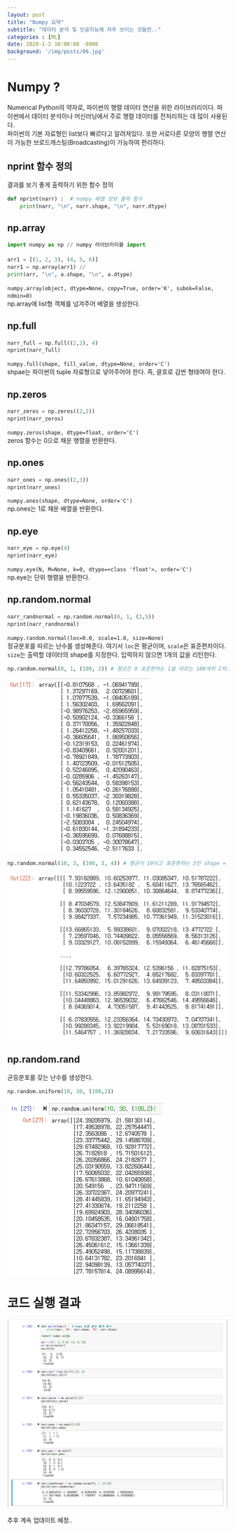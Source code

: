 ```yaml
---
layout: post
title: "Numpy 요약"
subtitle: "데이터 분석 및 인공지능에 자주 쓰이는 것들만.."
categories : [ML]
date: 2020-1-2 10:00:00 -0900
background: '/img/posts/06.jpg'
---
```


# Numpy ?
  Numerical Python의 약자로, 파이썬의 행렬 데이터 연산을 위한 라이브러리이다.
  파이썬에서 데이터 분석이나 머신러닝에서 주로 행렬 데이터를 전처리하는 데 많이 사용된다.  
  파이썬의 기본 자료형인 list보다 빠르다고 알려져있다. 또한 서로다른 모양의 행렬 연산이 가능한 브로드캐스팅(Broadcasting)이 가능하여 편리하다.


## nprint 함수 정의
결과를 보기 좋게 출력하기 위한 함수 정의
```python
def nprint(narr) :  # numpy 배열 정보 출력 함수
    print(narr, "\n", narr.shape, "\n", narr.dtype)
```

## np.array
``` python
import numpy as np // numpy 라이브러리를 import
    
arr1 = [(1, 2, 3), (4, 5, 6)]
narr1 = np.array(arr1) //
print(arr, "\n", a.shape, "\n", a.dtype)
```
`numpy.array(object, dtype=None, copy=True, order='K', subok=False, ndmin=0)`  
 np.array에 list형 객체를 넘겨주어 배열을 생성한다.


## np.full
```python
narr_full = np.full((2,2), 4)
nprint(narr_full)
```
`numpy.full(shape, fill_value, dtype=None, order='C')`  
 shpae는 파이썬의 tuple 자료형으로 넣어주어야 한다. 즉, 괄호로 감싼 형태여야 한다.


## np.zeros
```python
narr_zeros = np.zeros((2,2))
nprint(narr_zeros)
```
`numpy.zeros(shape, dtype=float, order='C')`  
 zeros 함수는 0으로 채운 행렬을 반환한다.

## np.ones
```python
narr_ones = np.ones((2,3))
nprint(narr_ones)
```
`numpy.ones(shape, dtype=None, order='C')`  
np.ones는 1로 채운 배열을 반환한다.


## np.eye
```python
narr_eye = np.eye(4)
nprint(narr_eye)
```
`numpy.eye(N, M=None, k=0, dtype=<class 'float'>, order='C')`  
np.eye는 단위 행렬을 반환한다.

## np.random.normal
```python
narr_randnormal = np.random.normal(0, 1, (2,5))
nprint(narr_randnormal)
```
`numpy.random.normal(loc=0.0, scale=1.0, size=None)`  
정규분포를 따르는 난수를 생성해준다. 여기서 `loc`은 평균이며, `scale`은 표준편차이다. `size`는 출력할 데이터의 shape를 지정한다. 입력하지 않으면 1개의 값을 리턴한다.

``` python
np.random.normal(0, 1, (100, 2)) # 평균은 0 표준편차는 1을 따르는 100개의 2차원 배열 생성
```
![(100, 2)](https://github.com/leeseho/leeseho.github.io/blob/master/_posts/images/2020-01-20-12-10-52.png?raw=true)


``` python
np.random.normal(10, 3, (100, 3, 4)) # 평균이 10이고 표준편차는 3인 shape = (100 * 3 * 4) 의 데이터 생성
```
![(100, 3, 4)](https://github.com/leeseho/leeseho.github.io/blob/master/_posts/images/2020-01-20-12-12-41.png?raw=true)

## np.random.rand
균등분포를 갖는 난수를 생성한다.
``` python
np.random.uniform(10, 30, (100,2))
```
![균등분포 (100,2)](https://github.com/leeseho/leeseho.github.io/blob/master/_posts/images/2020-01-20-12-15-05.png?raw=true)

# 코드 실행 결과
![결과1](../img/posts/2020-01-02-numpy/1_result.png)



 추후 계속 업데이트 예정..